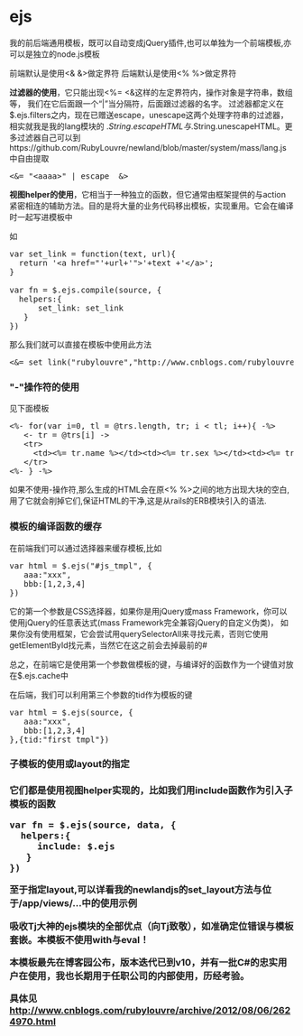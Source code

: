 ejs
===

我的前后端通用模板，既可以自动变成jQuery插件,也可以单独为一个前端模板,亦可以是独立的node.js模板

前端默认是使用<& &>做定界符
后端默认是使用<% %>做定界符

<strong>过滤器的使用</strong>，它只能出现<%= <&这样的左定界符内，操作对象是字符串，数组等， 我们在它后面跟一个“|”当分隔符，后面跟过滤器的名字。
过滤器都定义在$.ejs.filters之内，现在已赠送escape，unescape这两个处理字符串的过滤器，相实就我是我的lang模块的
$.String.escapeHTML与$.String.unescapeHTML。更多过滤器自己可以到https://github.com/RubyLouvre/newland/blob/master/system/mass/lang.js
中自由提取
<pre>
&lt;&= "&lt;aaaa&gt;" | escape  &&gt;
</pre>

<strong>视图helper的使用</strong>，它相当于一种独立的函数，但它通常由框架提供的与action紧密相连的辅助方法。目的是将大量的业务代码移出模板，实现重用。它会在编译时一起写进模板中

如
<pre>
var set_link = function(text, url){
  return '&lt;a href="'+url+'"&gt;'+text +'&lt;/a&gt;';
}

var fn = $.ejs.compile(source, {
  helpers:{
      set_link: set_link
   }
})
</pre>
那么我们就可以直接在模板中使用此方法
<pre>
&lt;&= set_link("rubylouvre","http://www.cnblogs.com/rubylouvre/") %&gt;
</pre>
<h3> "-"操作符的使用</h3>
<p>见下面模板</p>
<pre>
&lt;%- for(var i=0, tl = @trs.length, tr; i &lt; tl; i++){ -%&gt;
   &lt;- tr = @trs[i] -&gt;
   &lt;tr&gt;
     &lt;td&gt;&lt;%= tr.name %&gt;&lt;/td&gt;&lt;td&gt;&lt;%= tr.sex %&gt;&lt;/td&gt;&lt;td&gt;&lt;%= tr.date %&gt;&lt;/td&gt;
   &lt;/tr&gt;
&lt;%- } -%&gt;
</pre>
<p>如果不使用-操作符,那么生成的HTML会在原<% %>之间的地方出现大块的空白,用了它就会削掉它们,保证HTML的干净,这是从rails的ERB模块引入的语法.</p>

<h3>模板的编译函数的缓存</h3>
<p>在前端我们可以通过选择器来缓存模板,比如</p>
<pre>
var html = $.ejs("#js_tmpl", {
   aaa:"xxx",
   bbb:[1,2,3,4]
})
</pre>
<p>它的第一个参数是CSS选择器，如果你是用jQuery或mass Framework，你可以使用jQuery的任意表达式(mass Framework完全兼容jQuery的自定义伪类)，
如果你没有使用框架，它会尝试用querySelectorAll来寻找元素，否则它使用getElementById找元素，当然它在这之前会去掉最前的#</p>
<p>总之，在前端它是使用第一个参数做模板的键，与编译好的函数作为一个键值对放在$.ejs.cache中</p>
<p>在后端，我们可以利用第三个参数的tid作为模板的键</p>
<pre>
var html = $.ejs(source, {
   aaa:"xxx",
   bbb:[1,2,3,4]
},{tid:"first_tmpl"})
</pre>

<h3>子模板的使用或layout的指定<h3>
<p>它们都是使用视图helper实现的，比如我们用include函数作为引入子模板的函数</p>
<pre>
var fn = $.ejs(source, data, {
  helpers:{
     include: $.ejs
   }
})
</pre>
<p>至于指定layout,可以详看我的newlandjs的set_layout方法与位于/app/views/...中的使用示例</p>



<p>吸收Tj大神的ejs模块的全部优点（向Tj致敬），如准确定位错误与模板套嵌。本模板不使用with与eval！</p>
<p>本模板最先在博客园公布，版本迭代已到v10，并有一批C#的忠实用户在使用，我也长期用于任职公司的内部使用，历经考验。</p>



具体见 http://www.cnblogs.com/rubylouvre/archive/2012/08/06/2624970.html